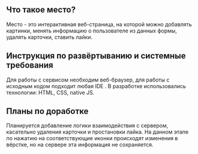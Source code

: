 ## Что такое место?
Место - это интерактивная веб-страница, на которой можно добавлять картинки, менять информацию о пользователе из данных формы, 
удалять карточки, ставить лайки. 

## Инструкция по развёртыванию и системные требования
Для работы с сервисом необходим веб-браузер, для работы с исходным кодом подходит любая IDE . 
В разработке использовались технологии: HTML, CSS, native JS.

## Планы по доработке
Планируется добавление логики взаимодействия с сервером, касательно удаления карточки и простановки лайка. 
На данном этапе по нажатию на соответствующие иконки происходят изменения в вёрстке, но на сервере эта информация не сохраняется.
